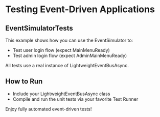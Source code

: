 
# Testing Event-Driven Applications

## EventSimulatorTests

This example shows how you can use the EventSimulator to:

- Test user login flow (expect MainMenuReady)
- Test admin login flow (expect AdminMainMenuReady)

All tests use a real instance of LightweightEventBusAsync.

## How to Run

- Include your LightweightEventBusAsync class
- Compile and run the unit tests via your favorite Test Runner

Enjoy fully automated event-driven tests!

